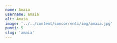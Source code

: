 ```yaml
---
nome: Amaia
username: amaia
alt: Amaia
image: '../../content/concorrenti/img/amaia.jpg'
punti: 5
slug: 'amaia'
---
```

